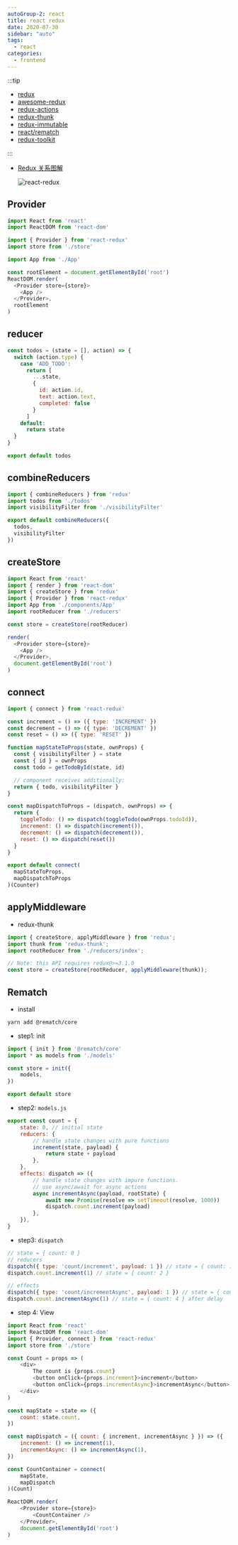 ```yaml
---
autoGroup-2: react
title: react redux
date: 2020-07-30
sidebar: "auto"
tags:
  - react
categories:
  - frontend
---
```



:::tip

- [redux](https://github.com/reduxjs/redux)
- [awesome-redux](https://github.com/xgrommx/awesome-redux)
- [redux-actions](https://github.com/redux-utilities/redux-actions)
- [redux-thunk](https://github.com/reduxjs/redux-thunk)
- [redux-immutable](https://github.com/facebook/immutable-js)
- [react/rematch](https://rematch.github.io/rematch)
- [redux-toolkit](https://github.com/reduxjs/redux-toolkit)

:::

- [Redux 关系图解](https://segmentfault.com/a/1190000011473973)

  ![react-redux](https://gitee.com/cxyz/imgbed/raw/img/img/react-redux-01.png)

## Provider

```js
import React from 'react'
import ReactDOM from 'react-dom'

import { Provider } from 'react-redux'
import store from './store'

import App from './App'

const rootElement = document.getElementById('root')
ReactDOM.render(
  <Provider store={store}>
    <App />
  </Provider>,
  rootElement
)
```

## reducer

```js
const todos = (state = [], action) => {
  switch (action.type) {
    case 'ADD_TODO':
      return [
        ...state,
        {
          id: action.id,
          text: action.text,
          completed: false
        }
      ]
    default:
      return state
  }
}

export default todos
```

## combineReducers

```js
import { combineReducers } from 'redux'
import todos from './todos'
import visibilityFilter from './visibilityFilter'

export default combineReducers({
  todos,
  visibilityFilter
})
```

## createStore

```js
import React from 'react'
import { render } from 'react-dom'
import { createStore } from 'redux'
import { Provider } from 'react-redux'
import App from './components/App'
import rootReducer from './reducers'

const store = createStore(rootReducer)

render(
  <Provider store={store}>
    <App />
  </Provider>,
  document.getElementById('root')
)
```

## connect

```js
import { connect } from 'react-redux'

const increment = () => ({ type: 'INCREMENT' })
const decrement = () => ({ type: 'DECREMENT' })
const reset = () => ({ type: 'RESET' })

function mapStateToProps(state, ownProps) {
  const { visibilityFilter } = state
  const { id } = ownProps
  const todo = getTodoById(state, id)

  // component receives additionally:
  return { todo, visibilityFilter }
}

const mapDispatchToProps = (dispatch, ownProps) => {
  return {
    toggleTodo: () => dispatch(toggleTodo(ownProps.todoId)),
    increment: () => dispatch(increment()),
    decrement: () => dispatch(decrement()),
    reset: () => dispatch(reset())
  }
}

export default connect(
  mapStateToProps,
  mapDispatchToProps
)(Counter)
```

## applyMiddleware

- redux-thunk

```js
import { createStore, applyMiddleware } from 'redux';
import thunk from 'redux-thunk';
import rootReducer from './reducers/index';

// Note: this API requires redux@>=3.1.0
const store = createStore(rootReducer, applyMiddleware(thunk));
```

## Rematch

- install

```bash
yarn add @rematch/core
```

- step1: init

```js
import { init } from '@rematch/core'
import * as models from './models'

const store = init({
	models,
})

export default store
```

- step2: `models.js`

```js
export const count = {
	state: 0, // initial state
	reducers: {
		// handle state changes with pure functions
		increment(state, payload) {
			return state + payload
		},
	},
	effects: dispatch => ({
		// handle state changes with impure functions.
		// use async/await for async actions
		async incrementAsync(payload, rootState) {
			await new Promise(resolve => setTimeout(resolve, 1000))
			dispatch.count.increment(payload)
		},
	}),
}
```

- step3: `dispatch`

```js
// state = { count: 0 }
// reducers
dispatch({ type: 'count/increment', payload: 1 }) // state = { count: 1 }
dispatch.count.increment(1) // state = { count: 2 }

// effects
dispatch({ type: 'count/incrementAsync', payload: 1 }) // state = { count: 3 } after delay
dispatch.count.incrementAsync(1) // state = { count: 4 } after delay
```

- step 4: View

```js
import React from 'react'
import ReactDOM from 'react-dom'
import { Provider, connect } from 'react-redux'
import store from './store'

const Count = props => (
	<div>
		The count is {props.count}
		<button onClick={props.increment}>increment</button>
		<button onClick={props.incrementAsync}>incrementAsync</button>
	</div>
)

const mapState = state => ({
	count: state.count,
})

const mapDispatch = ({ count: { increment, incrementAsync } }) => ({
	increment: () => increment(1),
	incrementAsync: () => incrementAsync(1),
})

const CountContainer = connect(
	mapState,
	mapDispatch
)(Count)

ReactDOM.render(
	<Provider store={store}>
		<CountContainer />
	</Provider>,
	document.getElementById('root')
)
```
